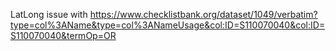 LatLong issue with https://www.checklistbank.org/dataset/1049/verbatim?type=col%3AName&type=col%3ANameUsage&col:ID=S110070040&col:ID=S110070040&termOp=OR